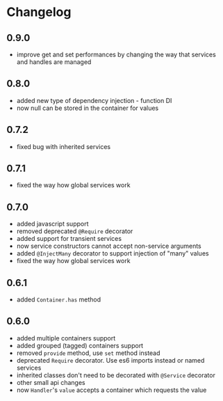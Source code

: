 # Changelog

## 0.9.0

* improve get and set performances by changing the way that services and handles are managed

## 0.8.0

* added new type of dependency injection - function DI
* now null can be stored in the container for values

## 0.7.2

* fixed bug with inherited services

## 0.7.1

* fixed the way how global services work

## 0.7.0

* added javascript support
* removed deprecated `@Require` decorator
* added support for transient services
* now service constructors cannot accept non-service arguments
* added `@InjectMany` decorator to support injection of "many" values
* fixed the way how global services work

## 0.6.1

* added `Container.has` method

## 0.6.0

* added multiple containers support
* added grouped (tagged) containers support
* removed `provide` method, use `set` method instead
* deprecated `Require` decorator. Use es6 imports instead or named services
* inherited classes don't need to be decorated with `@Service` decorator
* other small api changes
* now `Handler`'s `value` accepts a container which requests the value
